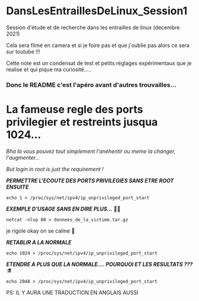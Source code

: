 # DansLesEntraillesDeLinux_Session1
Session d'étude et de recherche dans les entrailles de linux (decembre 2021)

Cela sera filmé en camera et si je foire pas et que j'oublie pas alors ce sera sur toutube !!!

Cette note est un condensat de test et petits réglages expérimentaux que je realise et qui pique ma curiosité.....

### Donc le README c'est l'apéro avant d'autres trouvailles...


# La fameuse regle des ports privilegier et restreints jusqua 1024...

_Bha la vous pouvez tout simplement l'anéhentir ou meme la changer, l'augmenter..._

*But login in root is just the requirement !*

***PERMETTRE L'ECOUTE DES PORTS PRIVILEGIES SANS ETRE ROOT ENSUITE***
```
echo 1 > /proc/sys/net/ipv4/ip_unprivileged_port_start
```

***EXEMPLE D'USAGE SANS EN DIRE PLUS...*** 🏴‍☠️
```
netcat -nlvp 80 > donnees_de_la_victime.tar.gz
```
je rigole okay on se calme 🛐

***RETABLIR A LA NORMALE***
```
echo 1024 > /proc/sys/net/ipv4/ip_unprivileged_port_start
```

***ETENDRE A PLUS QUE LA NORMALE.... POURQUOI ET LES RESULTATS ??? ⚗️***
```
echo 2048 > /proc/sys/net/ipv4/ip_unprivileged_port_start
```





PS: IL Y AURA UNE TRADUCTION EN ANGLAIS AUSSI
